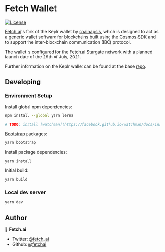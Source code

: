 # Fetch Wallet

[![License](https://img.shields.io/badge/License-Apache%202.0-blue.svg)](https://opensource.org/licenses/Apache-2.0)

[Fetch.ai](https://fetch.ai)'s fork of the Keplr wallet by [chainapsis](https://github.com/chainapsis), which is designed to act as a generic wallet software for blockchains built using the [Cosmos-SDK](https://github.com/cosmos/cosmos-sdk) and to support the inter-blockchain communication (IBC) protocol.

The wallet is configured for the Fetch.ai Stargate network with a planned launch date of the 29th of July, 2021.

Further information on the Keplr wallet can be found at the base [repo](https://github.com/chainapsis/keplr-extension).  

## Developing

### Environment Setup

Install global npm dependencies:

```bash
npm install --global yarn lerna

# TODO: install [watchman](https://facebook.github.io/watchman/docs/install.html)
```

[Bootstrap](https://lerna.js.org/#command-bootstrap) packages:

```bash
yarn bootstrap
```

Install package dependencies:

```bash
yarn install
```

Initial build:

```bash
yarn build
```

### Local dev server

```bash
yarn dev
```

## Author

👤 **Fetch.ai**

* Twitter: [@fetch_ai](https://twitter.com/Fetch_ai)
* Github: [@fetchai](https://github.com/fetchai)
